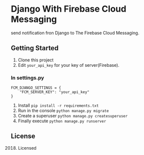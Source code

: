 Django With Firebase Cloud Messaging
===================================

send notification fron Django to The Firebase Cloud Messaging.


Getting Started
---------------

1. Clone this project
1. Edit `your_api_key` for your key of server(Firebase).
### In settings.py
```
FCM_DJANGO_SETTINGS = {
    "FCM_SERVER_KEY": "your_api_key"
}
```
1. Install `pip install -r requirements.txt`
1. Run in the console `python manage.py migrate`
1. Create a superuser `python manage.py createsuperuser`
1. Finally  execute `python manage.py runserver`


License
-------

2018. Licensed
